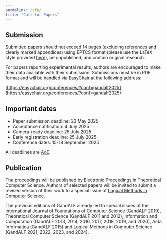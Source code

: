 ```yaml
---
permalink: /cfp/
title: "Call for Papers"
---
```


## Submission
Submitted papers should not exceed 14 pages (excluding references and clearly marked appendices)
using EPTCS format (please use the LaTeX style provided [here](https://style.eptcs.org/)), 
be unpublished, and contain original research. 

For papers reporting experimental results, authors are encouraged to make their data available 
with their submission. Submissions must be in PDF format and will be handled via EasyChair 
at the following address:

[https://easychair.org/conferences/?conf=gandalf2025](https://easychair.org/conferences/?conf=gandalf2025)

## Important dates

- Paper submission deadline: 23 May 2025
- Acceptance notification: 4 July 2025
- Camera-ready deadline: 25 July 2025
- Early registration deadline: 25 July 2025
- Conference dates: 15-18 September 2025

All deadlines are [AoE](https://time.is/Anywhere_on_Earth).

## Publication
The proceedings will be published by 
[Electronic Proceedings](https://cgi.cse.unsw.edu.au/~eptcs/) 
in Theoretical Computer Science. Authors of selected papers 
will be invited to submit a revised version of their work to
a special issue of 
[Logical Methods in Computer Science](https://lmcs.episciences.org/).

The previous editions of GandALF already led to special 
issues of the International Journal of Foundations of 
Computer Science (GandALF 2010), 
Theoretical Computer Science (GandALF 2011 and 2012), 
Information and Computation (GandALF 2013, 2014, 2016, 2017, 2018, 2019, and 2020), 
Acta Informatica (GandALF 2015) and 
Logical Methods in Computer Science (GandALF 2021, 2022, 2023, and 2024).
